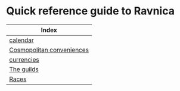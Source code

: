 # Quick reference guide to Ravnica

| Index
| -
| [calendar]
| [Cosmopolitan conveniences][conveniences]
| [currencies]
| [The guilds][guilds]
| [Races]

[calendar]: <./calendar/>
[conveniences]: <./conveniences/index>
[currencies]: <./currencies/>
[guilds]: <./guilds/index>
[Races]: <./races/index>
